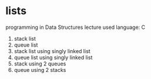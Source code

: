 # lists
programming in Data Structures lecture
used language: C

1) stack list
2) queue list
3) stack list using singly linked list
4) queue list using singly linked list
5) stack using 2 queues
6) queue using 2 stacks

